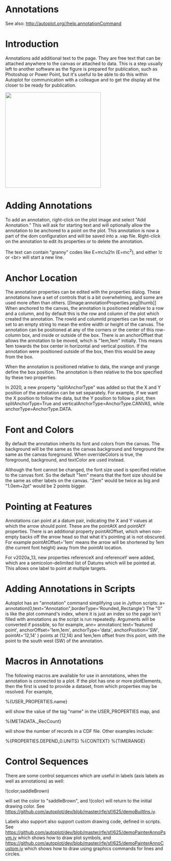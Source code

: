# Annotations

See also: http://autoplot.org//help.annotationCommand

# Introduction 
Annotations add additional text to the page.  They are free text that can be attached anywhere to the canvas or attached to data.   This is a step usually left to another software as the figure is prepared for publication, such as Photoshop or Power Point, but it's useful to be able to do this within Autoplot for communication with a colleague and to get the display all the closer to be ready for publication.

<img src='image/annotation2.png' width=300>

# Adding Annotations 
To add an annotation, right-click on the plot image and select "Add Annotation."  This will ask for starting text and will optionally allow the annotation to be anchored to a point on the plot.  This annotation is now a part of the dom configuration and will be saved into a .vap file.  Right-click on the annotation to edit its properties or to delete the annotation.

The text can contain "granny" codes like E=mc!u2!n (E=mc<sup>2</sup>), and either !c or &lt;br&gt; will start a new line.

# Anchor Location 
The annotation properties can be edited with the properties dialog.  These annotations have a set of controls that is a bit overwhelming, and some are used more often than others.
[[Image:annotationProperties.png|thumb]]
When anchored to the canvas, the annotation is positioned relative to a row and a column, and by default this is the row and column of the plot which created the annotation.  The rowId and columnId properties can be reset, or set to an empty string to mean the entire width or height of the canvas.  The annotation can be positioned at any of the corners or the center of this row-column box, and inside or outside of the box.  There is an anchorOffset that allows the annotation to be moved, which is "1em,1em" initially.  This means 1em towards the box center in horizontal and vertical position.  If the annotation were positioned outside of the box, then this would be away from the box.  

When the annotation is positioned relative to data, the xrange and yrange define the box position.  The annotation is then relative to the box specified by these two properties.

In 2020, a new property "splitAnchorType" was added so that the X and Y position of the annotation can be set separately.  For example, if we want the X position to follow the data, but the Y position to follow a plot, then splitAnchorType=True and verticalAnchorType=AnchorType.CANVAS, while anchorType=AnchorType.DATA.

# Font and Colors 
By default the annotation inherits its font and colors from the canvas.  The background will be the same as the canvas background and foreground the same as the canvas foreground.  When overrideColors is true, the foreground, background, and textColor are used instead.

Although the font cannot be changed, the font size used is specified relative to the canvas font.  So the default "1em" means that the font size should be the same as other labels on the canvas.  "2em" would be twice as big and "1.0em+2pt" would be 2 points bigger.

# Pointing at Features 
Annotations can point at a datum pair, indicating the X and Y values at which the arrow should point.  These are the pointAtX and pointAtY properties.  There is an additional property pointAtOffset, which when non-empty backs off the arrow head so that what it's pointing at is not obscured.  For example pointAtOffset='1em' means the arrow will be shortened by 1em (the current font height) away from the pointAt location.

For v2020a_13, new properties referenceX and referenceY were added, which are a semicolon-delimited list of Datums which will be pointed at.  This allows one label to point at multiple targets.

# Adding Annotations in Scripts 

Autoplot has an "annotation" command simplifying use in Jython scripts:
 a= annotation(0,text="Annotation",borderType='Rounded_Rectangle')
The "0" is like the plot command's index, where it is just an index so the page isn't filled with annotations as the script is run repeatedly.  Arguments will be converted if possible, so for example, 
 ann= annotation( text='featured point', anchorOffset='1em,1em', anchorType='data', anchorPosition='SW', pointAt='12,14' )
points at (12,14) and 1em,1em offset from this point, with the point to the south west (SW) of the annotation.

# Macros in Annotations 
The following macros are available for use in annotations, when the annotation is connected to a plot.  If the plot has one or more plotElements, then the first is used to provide a dataset, from which properties may be resolved.  For example,

 %{USER_PROPERTIES.name} 

will show the value of the tag "name" in the USER_PROPERTIES map, and

 %{METADATA._RecCount}

will show the number of records in a CDF file.  Other examples include:

 %{PROPERTIES.DEPEND_0.UNITS}
 %{CONTEXT}
 %{TIMERANGE}

# Control Sequences 
There are some control sequences which are useful in labels (axis labels as well as annotations) as well:

 !(color;saddleBrown)

will set the color to "saddleBrown", and !(color) will return to the initial drawing color.  See
https://github.com/autoplot/dev/blob/master/rfe/sf/625/demoBuiltIns.jy.

Labels also support also support custom drawing code, defined in scripts.  See 
https://github.com/autoplot/dev/blob/master/rfe/sf/625/demoPainterAnnoPsym.jy which shows how to draw plot symbols, and
https://github.com/autoplot/dev/blob/master/rfe/sf/625/demoPainterAnnoCustom.jy which shows how to draw using graphics commands for lines and circles.
